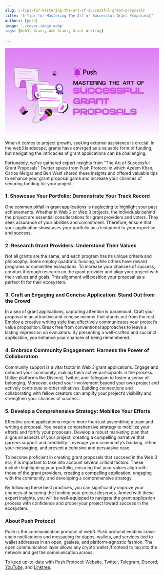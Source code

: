 ```yaml
---
slug: 5-tips-for-mastering-the-art-of-successful-grant-proposals
title: '5 Tips for Mastering The Art of Successful Grant Proposals📝'
authors: [push]
image: './cover-image.webp'
tags: [Web3, Grant, Web Grant, Grant Writing]

---
```

![Cover image of 5 Tips for Mastering The Art of Successful Grant Proposals📝](./cover-image.webp)

When it comes to project growth, seeking external assistance is crucial. In the web3 landscape, grants have emerged as a valuable form of funding, but navigating the intricacies of grant applications can be challenging.

<!--truncate-->

Fortunately, we’ve gathered expert insights from “The Art of Successful Grant Proposals” Twitter space from Push Protocol in which Azeem Khan, Carlos Melgar and Ben West shared these insights and offered valuable tips to enhance your grant proposal game and increase your chances of securing funding for your project.

### 1. Showcase Your Portfolio: Demonstrate Your Track Record
One common pitfall in grant applications is neglecting to highlight your past achievements. Whether in Web 2 or Web 3 projects, the individuals behind the project are essential considerations for grant providers and voters. They seek assurance of your abilities and commitment. Therefore, ensure that your application showcases your portfolio as a testament to your expertise and success.

### 2. Research Grant Providers: Understand Their Values
Not all grants are the same, and each program has its unique criteria and philosophy. Some employ quadratic funding, while others have reward programs or committee evaluations. To increase your chances of success, conduct thorough research on the grant provider and align your project with their values and goals. This alignment will position your proposal as a perfect fit for their ecosystem.

### 3. Craft an Engaging and Concise Application: Stand Out from the Crowd
In a sea of grant applications, capturing attention is paramount. Craft your proposal in an attractive and concise manner that stands out from the rest. Employ a creative writing style that effectively communicates your project’s value proposition. Break free from conventional approaches to leave a lasting impression on evaluators. By presenting a well-crafted and succinct application, you enhance your chances of being remembered.

### 4. Embrace Community Engagement: Harness the Power of Collaboration
Community support is a vital factor in Web 3 grant applications. Engage and onboard your community, making them active participants in the process. Utilize platforms like Discord, Twitter, and Telegram to foster a sense of belonging. Moreover, extend your involvement beyond your own project and actively contribute to other initiatives. Building connections and collaborating with fellow creators can amplify your project’s visibility and strengthen your chances of success.

### 5. Develop a Comprehensive Strategy: Mobilize Your Efforts
Effective grant applications require more than just assembling a team and writing a proposal. You need a comprehensive strategy to mobilize your efforts and fortify your proposals. Develop a robust marketing plan that aligns all aspects of your project, creating a compelling narrative that garners support and credibility. Leverage your community’s backing, refine your messaging, and present a cohesive and persuasive case.

To become proficient in creating grant proposals that succeed in the Web 3 era, it is important to take into account several critical factors. These include highlighting your portfolio, ensuring that your values align with those of the grant providers, creating a compelling application, engaging with the community, and developing a comprehensive strategy.

By following these best practices, you can significantly improve your chances of securing the funding your project deserves. Armed with these expert insights, you will be well-equipped to navigate the grant application process with confidence and propel your project toward success in the ecosystem.


### About Push Protocol

Push is the communication protocol of web3. Push protocol enables cross-chain notifications and messaging for dapps, wallets, and services tied to wallet addresses in an open, gasless, and platform-agnostic fashion. The open communication layer allows any crypto wallet /frontend to tap into the network and get the communication across.

To keep up-to-date with Push Protocol: [Website](https://push.org/), [Twitter](https://twitter.com/pushprotocol), [Telegram](https://t.me/epnsproject), [Discord](https://discord.gg/pushprotocol), [YouTube](https://www.youtube.com/c/EthereumPushNotificationService), and [Linktree](https://linktr.ee/pushprotocol).